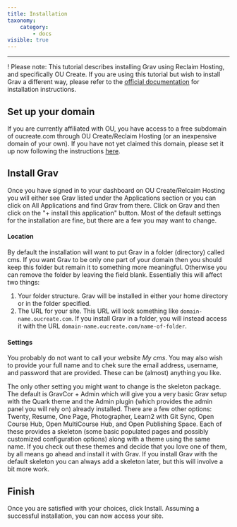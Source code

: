 ```yaml
---
title: Installation
taxonomy:
    category:
        - docs
visible: true
---
```


---
! Please note: This tutorial describes installing Grav using Reclaim Hosting, and specifically OU Create. If you are using this tutorial but wish to install Grav a different way, please refer to the [official documentation](https://learn.getgrav.org/16/basics/installation) for installation instructions.

## Set up your domain
If you are currently affiliated with OU, you have access to a free subdomain of oucreate.com through OU Create/Reclaim Hosting (or an inexpensive domain of your own). If you have not yet claimed this domain, please set it up now following the instructions [here](https://create.ou.edu/docs/getting-started/signing-up/).

## Install Grav
Once you have signed in to your dashboard on OU Create/Relcaim Hosting you will either see Grav listed under the Applications section or you can click on All Applications and find Grav from there. Click on Grav and then click on the "+ install this application" button. Most of the default settings for the installation are fine, but there are a few you may want to change.

#### Location
By default the installation will want to put Grav in a folder (directory) called cms. If you want Grav to be only one part of your domain then you should keep this folder but remain it to something more meaningful. Otherwise you can remove the folder by leaving the field blank. Essentially this will affect two things:
1. Your folder structure. Grav will be installed in either your home directory or in the folder specified.
2. The URL for your site. This URL will look something like `domain-name.oucreate.com`. If you install Grav in a folder, you will instead access it with the URL `domain-name.oucreate.com/name-of-folder`. 

#### Settings
You probably do not want to call your website _My cms_. You may also wish to provide your full name and to chek sure the email address, username, and password that are provided. These can be (almost) anything you like.

The only other setting you might want to change is the skeleton package. The default is GravCor + Admin which will give you a very basic Grav setup with the Quark theme and the Admin plugin (which provides the admin panel you will rely on) already installed. There are a few other options: Twenty, Resume, One Page, Photographer, Learn2 with Git Sync, Open Course Hub, Open MultiCourse Hub, and Open Publishing Space. Each of these provides a skeleton (some basic populated pages and possibly customized configuration options) along with a theme using the same name. If you check out these themes and decide that you love one of them, by all means go ahead and install it with Grav. If you install Grav with the default skeleton you can always add a skeleton later, but this will involve a bit more work.

## Finish
Once you are satisfied with your choices, click Install. Assuming a successful installation, you can now access your site.